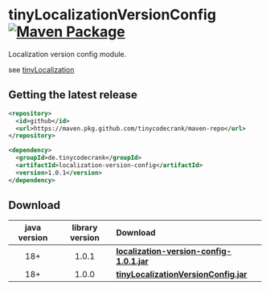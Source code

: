 # tinyLocalizationVersionConfig [![Maven Package](https://github.com/tinycodecrank/tinyLocalizationVersionConfig/actions/workflows/maven-publish.yml/badge.svg)](https://github.com/tinycodecrank/tinyLocalizationVersionConfig/actions/workflows/maven-publish.yml)

Localization version config module.

see [tinyLocalization](https://github.com/tinycodecrank/tinyLocalization)

## Getting the latest release

```xml
<repository>
  <id>github</id>
  <url>https://maven.pkg.github.com/tinycodecrank/maven-repo</url>
</repository>
```

```xml
<dependency>
  <groupId>de.tinycodecrank</groupId>
  <artifactId>localization-version-config</artifactId>
  <version>1.0.1</version>
</dependency>
```

## Download

java version | library version | Download
:----------: | :-------------: | :-------
18+          | 1.0.1           | [**localization-version-config-1.0.1.jar**](https://github-registry-files.githubusercontent.com/731108692/54472a00-9cf3-11ee-84e1-6b7bb86b7c12?X-Amz-Algorithm=AWS4-HMAC-SHA256&X-Amz-Credential=AKIAIWNJYAX4CSVEH53A%2F20231228%2Fus-east-1%2Fs3%2Faws4_request&X-Amz-Date=20231228T152740Z&X-Amz-Expires=300&X-Amz-Signature=4f4c1d874cb349bf9ca06531dd70bf7807188ba012141d00fd437aa2d7301ddf&X-Amz-SignedHeaders=host&actor_id=0&key_id=0&repo_id=731108692&response-content-disposition=filename%3Dlocalization-version-config-1.0.1.jar&response-content-type=application%2Foctet-stream)
18+          | 1.0.0           | [**tinyLocalizationVersionConfig.jar**](https://github.com/tinycodecrank/tinyLocalizationVersionConfig/releases/download/v1.0.0/tinyLocalizationVersionConfig.jar)

